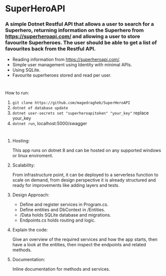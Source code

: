 # SuperHeroAPI

### A simple Dotnet Restful API that allows a user to search for a Superhero, returning information on the Superhero from https://superheroapi.com/ and allowing a user to store favourite Superheroes. The user should be able to get a list of favourites back from the Restful API.

- Reading information from https://superheroapi.com/.
- Simple user management using Identity with minimal APIs.
- Using SQLite.
- Favourite superheroes stored and read per user.

#

How to run:

1. `git clone https://github.com/magedragheb/SuperHeroAPI`
2. `dotnet ef database update`
3. `dotnet user-secrets set "superheroapitoken" "your_key"` replace your_key
4. `dotnet run`, localhost:5000/swagger

#

1. Hosting:

   This app runs on dotnet 8 and can be hosted on any supported windows or linux enviroment.
2. Scalability:

   From infrastructure point, it can be deployed to a serverless function to scale on demand, from design perspective it is already structured and ready for improvements like adding layers and tests.
3. Design Approach:

   - Define and register services in Program.cs.
   - Define entities and DbContext in /Entities.
   - /Data holds SQLite database and migrations.
   - Endpoints.cs holds routing and logic.
4. Explain the code:

   Give an overview of the required services and how the app starts, then have a look at the entities, then inspect the endpoints and related methods.
5. Documentation:

   Inline documentation for methods and services.
